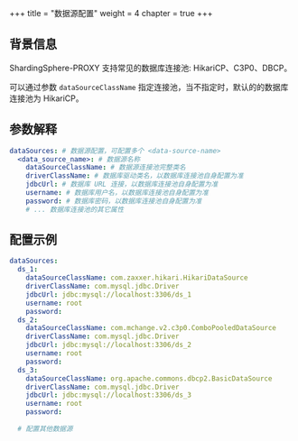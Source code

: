 +++
title = "数据源配置"
weight = 4
chapter = true
+++

## 背景信息

ShardingSphere-PROXY 支持常见的数据库连接池: HikariCP、C3P0、DBCP。

可以通过参数 `dataSourceClassName` 指定连接池，当不指定时，默认的的数据库连接池为 HikariCP。

## 参数解释

```yaml
dataSources: # 数据源配置，可配置多个 <data-source-name>
  <data_source_name>: # 数据源名称
    dataSourceClassName: # 数据源连接池完整类名
    driverClassName: # 数据库驱动类名，以数据库连接池自身配置为准
    jdbcUrl: # 数据库 URL 连接，以数据库连接池自身配置为准
    username: # 数据库用户名，以数据库连接池自身配置为准
    password: # 数据库密码，以数据库连接池自身配置为准
    # ... 数据库连接池的其它属性
```
## 配置示例

```yaml
dataSources:
  ds_1:
    dataSourceClassName: com.zaxxer.hikari.HikariDataSource
    driverClassName: com.mysql.jdbc.Driver
    jdbcUrl: jdbc:mysql://localhost:3306/ds_1
    username: root
    password:
  ds_2:
    dataSourceClassName: com.mchange.v2.c3p0.ComboPooledDataSource
    driverClassName: com.mysql.jdbc.Driver
    jdbcUrl: jdbc:mysql://localhost:3306/ds_2
    username: root
    password:
  ds_3:
    dataSourceClassName: org.apache.commons.dbcp2.BasicDataSource
    driverClassName: com.mysql.jdbc.Driver
    jdbcUrl: jdbc:mysql://localhost:3306/ds_3
    username: root
    password:
  
  # 配置其他数据源
```
